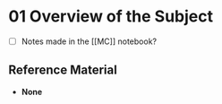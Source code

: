 # 01 Overview of the Subject
* [ ] Notes made in the [[MC]] notebook?
 
## Reference Material
- **None**
 